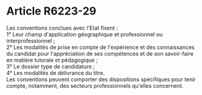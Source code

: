 # Article R6223-29

  
Les conventions conclues avec l'Etat fixent :   
1° Leur champ d'application géographique et professionnel ou interprofessionnel ;   
2° Les modalités de prise en compte de l'expérience et des connaissances du candidat pour l'appréciation de ses compétences et de son savoir-faire en matière tutorale et pédagogique ;   
3° Le dossier type de candidature ;   
4° Les modalités de délivrance du titre.   
Les conventions peuvent comporter des dispositions spécifiques pour tenir compte, notamment, des secteurs professionnels qu'elles concernent.
